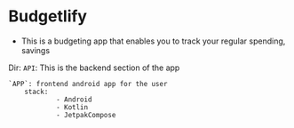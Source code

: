 # Budgetlify
- This is a budgeting app that enables you to track your regular spending, savings

Dir:
    `API`: This is the backend section of the app

    `APP`: frontend android app for the user 
        stack:
                - Android
                - Kotlin
                - JetpakCompose

